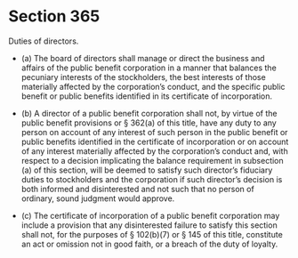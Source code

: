 # Section 365

Duties of directors.

- (a) The board of directors shall manage or direct the business and affairs of the public benefit corporation in a manner that balances the pecuniary interests of the stockholders, the best interests of those materially affected by the corporation’s conduct, and the specific public benefit or public benefits identified in its certificate of incorporation.

- (b) A director of a public benefit corporation shall not, by virtue of the public benefit provisions or § 362(a) of this title, have any duty to any person on account of any interest of such person in the public benefit or public benefits identified in the certificate of incorporation or on account of any interest materially affected by the corporation’s conduct and, with respect to a decision implicating the balance requirement in subsection (a) of this section, will be deemed to satisfy such director’s fiduciary duties to stockholders and the corporation if such director’s decision is both informed and disinterested and not such that no person of ordinary, sound judgment would approve.

- (c) The certificate of incorporation of a public benefit corporation may include a provision that any disinterested failure to satisfy this section shall not, for the purposes of § 102(b)(7) or § 145 of this title, constitute an act or omission not in good faith, or a breach of the duty of loyalty.